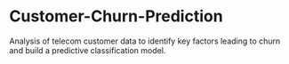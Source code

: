 # Customer-Churn-Prediction
Analysis of telecom customer data to identify key factors leading to churn and build a predictive classification model.
